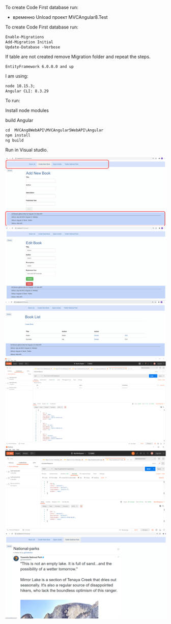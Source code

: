  To create Code First database run:
 
 - временно Unload проект MVCAngular8.Test

To create Code First database run:

```
Enable-Migrations  
Add-Migration Initial  
Update-Database -Verbose
```

If table are not created remove Migration folder and repeat the steps.

```
EntityFramework 6.0.0.0 and up
```

I am using:
```
node 10.15.3;
Angular CLI: 8.3.29
```

To run:

Install node modules

build Angular 

```
cd  MVCAng8WebAPI\MVCAngular5WebAPI\Angular 
npm install 
ng build
```

Run in Visual studio.

![alt text](https://github.com/Elenn/PicturesToREADME/blob/main/Create%20book.png?raw=true)
![alt text](https://github.com/Elenn/PicturesToREADME/blob/main/Edit%20book.png?raw=true)
![alt text](https://github.com/Elenn/PicturesToREADME/blob/main/Home.png?raw=true)
![alt text](https://github.com/Elenn/PicturesToREADME/blob/main/Postman%20Get.png?raw=true)
![alt text](https://github.com/Elenn/PicturesToREADME/blob/main/Postman%20Post.png?raw=true)
![alt text](https://github.com/Elenn/PicturesToREADME/blob/main/Twitter%20Park.png?raw=true)
